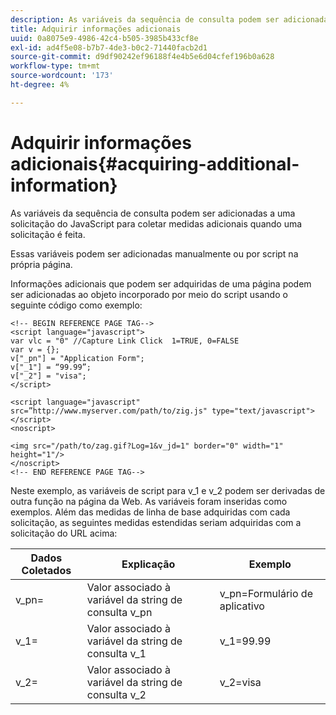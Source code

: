 ```yaml
---
description: As variáveis da sequência de consulta podem ser adicionadas a uma solicitação do JavaScript para coletar medidas adicionais quando uma solicitação é feita.
title: Adquirir informações adicionais
uuid: 0a8075e9-4986-42c4-b505-3985b433cf8e
exl-id: ad4f5e08-b7b7-4de3-b0c2-71440facb2d1
source-git-commit: d9df90242ef96188f4e4b5e6d04cfef196b0a628
workflow-type: tm+mt
source-wordcount: '173'
ht-degree: 4%

---
```


# Adquirir informações adicionais{#acquiring-additional-information}

As variáveis da sequência de consulta podem ser adicionadas a uma solicitação do JavaScript para coletar medidas adicionais quando uma solicitação é feita.

Essas variáveis podem ser adicionadas manualmente ou por script na própria página.

Informações adicionais que podem ser adquiridas de uma página podem ser adicionadas ao objeto incorporado por meio do script usando o seguinte código como exemplo:

```
<!-- BEGIN REFERENCE PAGE TAG--> 
<script language="javascript"> 
var vlc = "0" //Capture Link Click  1=TRUE, 0=FALSE 
var v = {}; 
v["_pn"] = "Application Form"; 
v["_1"] = “99.99”; 
v["_2"] = "visa"; 
</script> 
 
<script language="javascript" src=”http://www.myserver.com/path/to/zig.js" type="text/javascript"></script> 
<noscript> 
 
<img src="/path/to/zag.gif?Log=1&v_jd=1" border="0" width="1" height="1"/> 
</noscript> 
<!-- END REFERENCE PAGE TAG-->
```

Neste exemplo, as variáveis de script para v_1 e v_2 podem ser derivadas de outra função na página da Web. As variáveis foram inseridas como exemplos. Além das medidas de linha de base adquiridas com cada solicitação, as seguintes medidas estendidas seriam adquiridas com a solicitação do URL acima:

| Dados Coletados | Explicação | Exemplo |
|---|---|---|
| v_pn= | Valor associado à variável da string de consulta v_pn | v_pn=Formulário de aplicativo |
| v_1= | Valor associado à variável da string de consulta v_1 | v_1=99.99 |
| v_2= | Valor associado à variável da string de consulta v_2 | v_2=visa |
